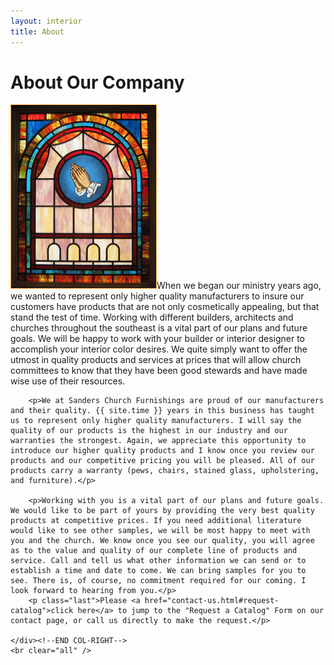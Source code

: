 ```yaml
---
layout: interior
title: About
---
```


<div id="canvas">
	<div id="col-left"></div><!--END COL-LEFT-->
	<div id="col-right">
		<h1>About Our Company</h1>
	    <p><img class="img-right" src="images/about/picture-about-stained-glass.jpg" alt="Stained glass with hands praying" />When we began our ministry years ago, we wanted to represent only higher quality manufacturers to insure our customers have products that are not only cosmetically appealing, but that stand the test of time. Working with different builders, architects and churches throughout the southeast is a vital part of our plans and future goals. We will be happy to work with your builder or interior designer to accomplish your interior color desires. We quite simply want to offer the utmost in quality products and services at prices that will allow church committees to know that they have been good stewards and have made wise use of their resources.</p>

	    <p>We at Sanders Church Furnishings are proud of our manufacturers and their quality. {{ site.time }} years in this business has taught us to represent only higher quality manufacturers. I will say the quality of our products is the highest in our industry and our warranties the strongest. Again, we appreciate this opportunity to introduce our higher quality products and I know once you review our products and our competitive pricing you will be pleased. All of our products carry a warranty (pews, chairs, stained glass, upholstering, and furniture).</p>

	    <p>Working with you is a vital part of our plans and future goals. We would like to be part of yours by providing the very best quality products at competitive prices. If you need additional literature would like to see other samples, we will be most happy to meet with you and the church. We know once you see our quality, you will agree as to the value and quality of our complete line of products and service. Call and tell us what other information we can send or to establish a time and date to come. We can bring samples for you to see. There is, of course, no commitment required for our coming. I look forward to hearing from you.</p>
	    <p class="last">Please <a href="contact-us.html#request-catalog">click here</a> to jump to the "Request a Catalog" Form on our contact page, or call us directly to make the request.</p>
	    
	</div><!--END COL-RIGHT-->
	<br clear="all" />